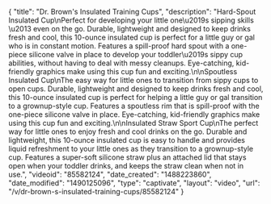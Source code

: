 {
    "title": "Dr. Brown's Insulated Training Cups",
    "description": "Hard-Spout Insulated Cup\nPerfect for developing your little one\u2019s sipping skills \u2013 even on the go. Durable, lightweight and designed to keep drinks fresh and cool, this 10-ounce insulated cup is perfect for a little guy or gal who is in constant motion. Features a spill-proof hard spout with a one-piece silicone valve in place to develop your toddler\u2019s sippy cup abilities, without having to deal with messy cleanups. Eye-catching, kid-friendly graphics make using this cup fun and exciting.\n\nSpoutless Insulated Cup\nThe easy way for little ones to transition from sippy cups to open cups.  Durable, lightweight and designed to keep drinks fresh and cool, this 10-ounce insulated cup is perfect for helping a little guy or gal transition to a grownup-style cup. Features a spoutless rim that is spill-proof with the one-piece silicone valve in place. Eye-catching, kid-friendly graphics make using this cup fun and exciting.\n\nInsulated Straw Sport Cup\nThe perfect way for little ones to enjoy fresh and cool drinks on the go. Durable and lightweight, this 10-ounce insulated cup is easy to handle and provides liquid refreshment to your little ones as they transition to a grownup-style cup. Features a super-soft silicone straw plus an attached lid that stays open when your toddler drinks, and keeps the straw clean when not in use.",
    "videoid": "85582124",
    "date_created": "1488223860",
    "date_modified": "1490125096",
    "type": "captivate",
    "layout": "video",
    "url": "\/v\/dr-brown-s-insulated-training-cups\/85582124"
}